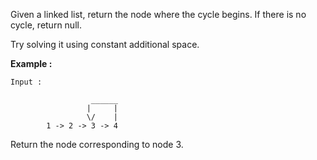 Given a linked list, return the node where the cycle begins. If there is no cycle, return null.

Try solving it using constant additional space.

**Example :**
```
Input : 

                  ______
                 |     |
                 \/    |
        1 -> 2 -> 3 -> 4
```
Return the node corresponding to node 3. 